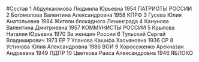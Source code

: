 #Состав
1 Абдулкаюмова Людмила Юрьевна 1954 ПАТРИОТЫ РОССИИ
2 Богомолова Валентина Александровна 1958 КПРФ
3 Гусева Юлия Анатольевна 1984 Жители блокадного Ленинграда
4 Канунова Валентина Дмитриевна 1957 КОММУНИСТЫ РОССИИ
5 Крылова Наталия Юрьевна 1970 За женщин России
6 Тульский Сергей Владимирович 1973 ЕР
7 Уланова Кашифа Хасьяновна 1936 СР
8 Устинова Юлия Александровна 1986 ВОИ
9 Хоросоженко Арекназан Андреевна 1949 ЛДПР
10 Цветкова Раиса Александровна 1946 ЯБЛОКО
